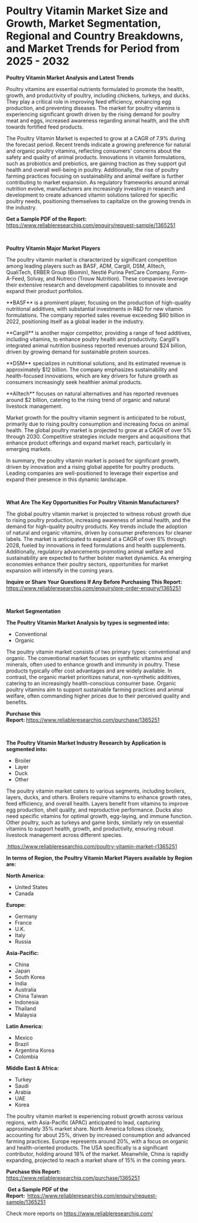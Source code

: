 <p><h1>Poultry Vitamin Market Size and Growth, Market Segmentation, Regional and Country Breakdowns, and Market Trends for Period from 2025 -  2032</h1></p><p><strong>Poultry Vitamin Market Analysis and Latest Trends</strong></p>
<p><p>Poultry vitamins are essential nutrients formulated to promote the health, growth, and productivity of poultry, including chickens, turkeys, and ducks. They play a critical role in improving feed efficiency, enhancing egg production, and preventing diseases. The market for poultry vitamins is experiencing significant growth driven by the rising demand for poultry meat and eggs, increased awareness regarding animal health, and the shift towards fortified feed products. </p><p>The Poultry Vitamin Market is expected to grow at a CAGR of 7.9% during the forecast period. Recent trends indicate a growing preference for natural and organic poultry vitamins, reflecting consumers' concerns about the safety and quality of animal products. Innovations in vitamin formulations, such as probiotics and prebiotics, are gaining traction as they support gut health and overall well-being in poultry. Additionally, the rise of poultry farming practices focusing on sustainability and animal welfare is further contributing to market expansion. As regulatory frameworks around animal nutrition evolve, manufacturers are increasingly investing in research and development to create advanced vitamin solutions tailored for specific poultry needs, positioning themselves to capitalize on the growing trends in the industry.</p></p>
<p><strong>Get a Sample PDF of the Report:&nbsp;</strong> <a href="https://www.reliableresearchiq.com/enquiry/request-sample/1365251?utm_campaign=3048&utm_medium=2&utm_source=Github&utm_content=ia&utm_term=22032025&utm_id=poultry-vitamin">https://www.reliableresearchiq.com/enquiry/request-sample/1365251</a></p>
<p>&nbsp;</p>
<p><strong>Poultry Vitamin Major Market Players</strong></p>
<p><p>The poultry vitamin market is characterized by significant competition among leading players such as BASF, ADM, Cargill, DSM, Alltech, QualiTech, ERBER Group (Biomin), Nestlé Purina PetCare Company, Form-A-Feed, Solvay, and Nutreco (Trouw Nutrition). These companies leverage their extensive research and development capabilities to innovate and expand their product portfolios.</p><p>**BASF** is a prominent player, focusing on the production of high-quality nutritional additives, with substantial investments in R&D for new vitamin formulations. The company reported sales revenue exceeding $60 billion in 2022, positioning itself as a global leader in the industry.</p><p>**Cargill** is another major competitor, providing a range of feed additives, including vitamins, to enhance poultry health and productivity. Cargill's integrated animal nutrition business reported revenues around $24 billion, driven by growing demand for sustainable protein sources.</p><p>**DSM** specializes in nutritional solutions, and its estimated revenue is approximately $12 billion. The company emphasizes sustainability and health-focused innovations, which are key drivers for future growth as consumers increasingly seek healthier animal products.</p><p>**Alltech** focuses on natural alternatives and has reported revenues around $2 billion, catering to the rising trend of organic and natural livestock management.</p><p>Market growth for the poultry vitamin segment is anticipated to be robust, primarily due to rising poultry consumption and increasing focus on animal health. The global poultry market is projected to grow at a CAGR of over 5% through 2030. Competitive strategies include mergers and acquisitions that enhance product offerings and expand market reach, particularly in emerging markets.</p><p>In summary, the poultry vitamin market is poised for significant growth, driven by innovation and a rising global appetite for poultry products. Leading companies are well-positioned to leverage their expertise and expand their presence in this dynamic landscape.</p></p>
<p>&nbsp;</p>
<p><strong>What Are The Key Opportunities For Poultry Vitamin Manufacturers?</strong></p>
<p><p>The global poultry vitamin market is projected to witness robust growth due to rising poultry production, increasing awareness of animal health, and the demand for high-quality poultry products. Key trends include the adoption of natural and organic vitamins, driven by consumer preferences for cleaner labels. The market is anticipated to expand at a CAGR of over 6% through 2028, fueled by innovations in feed formulations and health supplements. Additionally, regulatory advancements promoting animal welfare and sustainability are expected to further bolster market dynamics. As emerging economies enhance their poultry sectors, opportunities for market expansion will intensify in the coming years.</p></p>
<p><strong>Inquire or Share Your Questions If Any Before Purchasing This Report:</strong> <a href="https://www.reliableresearchiq.com/enquiry/pre-order-enquiry/1365251?utm_campaign=3048&utm_medium=2&utm_source=Github&utm_content=ia&utm_term=22032025&utm_id=poultry-vitamin">https://www.reliableresearchiq.com/enquiry/pre-order-enquiry/1365251</a></p>
<p>&nbsp;</p>
<p><strong>Market Segmentation</strong></p>
<p><strong>The Poultry Vitamin Market Analysis by types is segmented into:</strong></p>
<p><ul><li>Conventional</li><li>Organic</li></ul></p>
<p><p>The poultry vitamin market consists of two primary types: conventional and organic. The conventional market focuses on synthetic vitamins and minerals, often used to enhance growth and immunity in poultry. These products typically offer cost advantages and are widely available. In contrast, the organic market prioritizes natural, non-synthetic additives, catering to an increasingly health-conscious consumer base. Organic poultry vitamins aim to support sustainable farming practices and animal welfare, often commanding higher prices due to their perceived quality and benefits.</p></p>
<p><strong>Purchase this Report:&nbsp;</strong><a href="https://www.reliableresearchiq.com/purchase/1365251?utm_campaign=3048&utm_medium=2&utm_source=Github&utm_content=ia&utm_term=22032025&utm_id=poultry-vitamin">https://www.reliableresearchiq.com/purchase/1365251</a></p>
<p>&nbsp;</p>
<p><strong>The Poultry Vitamin Market Industry Research by Application is segmented into:</strong></p>
<p><ul><li>Broiler</li><li>Layer</li><li>Duck</li><li>Other</li></ul></p>
<p><p>The poultry vitamin market caters to various segments, including broilers, layers, ducks, and others. Broilers require vitamins to enhance growth rates, feed efficiency, and overall health. Layers benefit from vitamins to improve egg production, shell quality, and reproductive performance. Ducks also need specific vitamins for optimal growth, egg-laying, and immune function. Other poultry, such as turkeys and game birds, similarly rely on essential vitamins to support health, growth, and productivity, ensuring robust livestock management across different species.</p></p>
<p><a href="https://www.reliableresearchiq.com/poultry-vitamin-market-r1365251?utm_campaign=3048&utm_medium=2&utm_source=Github&utm_content=ia&utm_term=22032025&utm_id=poultry-vitamin">&nbsp;https://www.reliableresearchiq.com/poultry-vitamin-market-r1365251</a></p>
<p><strong>In terms of Region, the Poultry Vitamin Market Players available by Region are:</strong></p>
<p>
    <p> <strong> North America: </strong>
        <ul>
            <li>United States</li>
            <li>Canada</li>
        </ul>
        </p> 
    <p> <strong> Europe: </strong>
        <ul>
            <li>Germany</li>
            <li>France</li>
            <li>U.K.</li>
            <li>Italy</li>
            <li>Russia</li>
        </ul>
        </p> 
    <p> <strong> Asia-Pacific: </strong>
        <ul>
            <li>China</li>
            <li>Japan</li>
            <li>South Korea</li>
            <li>India</li>
            <li>Australia</li>
            <li>China Taiwan</li>
            <li>Indonesia</li>
            <li>Thailand</li>
            <li>Malaysia</li>
        </ul>
        </p> 
    <p> <strong> Latin America: </strong>
        <ul>
            <li>Mexico</li>
            <li>Brazil</li>
            <li>Argentina Korea</li>
            <li>Colombia</li>
        </ul>
        </p> 
    <p> <strong> Middle East & Africa: </strong>
        <ul>
            <li>Turkey</li>
            <li>Saudi</li>
            <li>Arabia</li>
            <li>UAE</li>
            <li>Korea</li>
        </ul>
    </p>
    </p>
<p><p>The poultry vitamin market is experiencing robust growth across various regions, with Asia-Pacific (APAC) anticipated to lead, capturing approximately 35% market share. North America follows closely, accounting for about 25%, driven by increased consumption and advanced farming practices. Europe represents around 20%, with a focus on organic and health-oriented products. The USA specifically is a significant contributor, holding around 18% of the market. Meanwhile, China is rapidly expanding, projected to reach a market share of 15% in the coming years.</p></p>
<p><strong>Purchase this Report: </strong><a href="https://www.reliableresearchiq.com/purchase/1365251?utm_campaign=3048&utm_medium=2&utm_source=Github&utm_content=ia&utm_term=22032025&utm_id=poultry-vitamin">https://www.reliableresearchiq.com/purchase/1365251</a></p>
<p>&nbsp;<strong>Get a Sample PDF of the Report:&nbsp;&nbsp;</strong><a href="https://www.reliableresearchiq.com/enquiry/request-sample/1365251?utm_campaign=3048&utm_medium=2&utm_source=Github&utm_content=ia&utm_term=22032025&utm_id=poultry-vitamin">https://www.reliableresearchiq.com/enquiry/request-sample/1365251</a></p>
<p><strong></strong></p>
<p>Check more reports on <a href="https://www.reliableresearchiq.com/?utm_campaign=3048&utm_medium=2&utm_source=Github&utm_content=ia&utm_term=22032025&utm_id=poultry-vitamin">https://www.reliableresearchiq.com/</a></p>